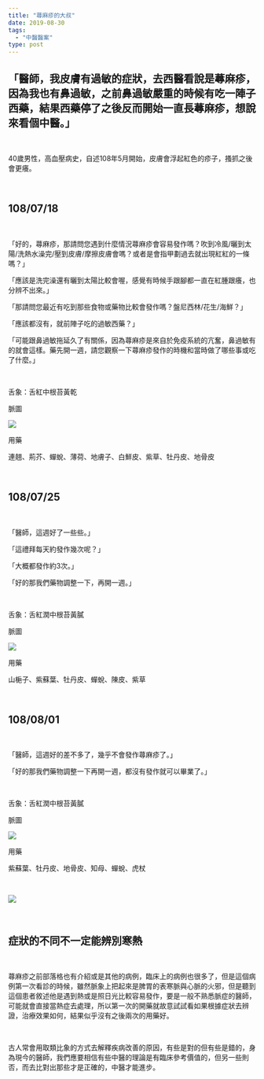 ```yaml
---
title: "蕁麻疹的大叔"
date: 2019-08-30
tags: 
  - "中醫醫案"
type: post
---
```


## 「醫師，我皮膚有過敏的症狀，去西醫看說是蕁麻疹，因為我也有鼻過敏，之前鼻過敏嚴重的時候有吃一陣子西藥，結果西藥停了之後反而開始一直長蕁麻疹，想說來看個中醫。」

 

40歲男性，高血壓病史，自述108年5月開始，皮膚會浮起紅色的疹子，搔抓之後會更癢。

 

## 108/07/18

 

「好的，蕁麻疹，那請問您遇到什麼情況蕁麻疹會容易發作嗎？吹到冷風/曬到太陽/洗熱水澡完/壓到皮膚/摩擦皮膚會嗎？或者是會指甲劃過去就出現紅紅的一條嗎？」

「應該是洗完澡還有曬到太陽比較會喔，感覺有時候手跟腳都一直在紅腫跟癢，也分辨不出來。」

「那請問您最近有吃到那些食物或藥物比較會發作嗎？盤尼西林/花生/海鮮？」

「應該都沒有，就前陣子吃的過敏西藥？」

「可能跟鼻過敏拖延久了有關係，因為蕁麻疹是來自於免疫系統的亢奮，鼻過敏有的就會這樣。藥先開一週，請您觀察一下蕁麻疹發作的時機和當時做了哪些事或吃了什麼。」

 

舌象：舌紅中根苔黃乾

脈圖

![](/images/uploads/0368800718-300x212.png)

用藥

連翹、荊芥、蟬蛻、薄荷、地膚子、白鮮皮、紫草、牡丹皮、地骨皮

 

## 108/07/25

 

「醫師，這週好了一些些。」

「這禮拜每天約發作幾次呢？」

「大概都發作約3次。」

「好的那我們藥物調整一下，再開一週。」

 

舌象：舌紅潤中根苔黃膩

脈圖

![](/images/uploads/0368800725-300x212.png)

用藥

山梔子、紫蘇葉、牡丹皮、蟬蛻、陳皮、紫草

 

## 108/08/01

 

「醫師，這週好的差不多了，幾乎不會發作蕁麻疹了。」

「好的那我們藥物調整一下再開一週，都沒有發作就可以畢業了。」

 

舌象：舌紅潤中根苔黃膩

脈圖

![](/images/uploads/0368800801-300x212.png)

用藥

紫蘇葉、牡丹皮、地骨皮、知母、蟬蛻、虎杖

 

![](/images/uploads/stinging-nettles-2368185_1280-300x225.jpg)

 

## 症狀的不同不一定能辨別寒熱

 

蕁麻疹之前部落格也有介紹或是其他的病例，臨床上的病例也很多了，但是這個病例第一次看診的時候，雖然脈象上把起來是脾胃的表寒脈與心脈的火邪，但是聽到這個患者敘述他是遇到熱或是照日光比較容易發作，要是一般不熟悉脈症的醫師，可能就會直接當熱症去處理，所以第一次的開藥就故意試試看如果根據症狀去辨證，治療效果如何，結果似乎沒有之後兩次的用藥好。

 

古人常會用取類比象的方式去解釋疾病改善的原因，有些是對的但有些是錯的，身為現今的醫師，我們應要相信有些中醫的理論是有臨床參考價值的，但另一些則否，而去比對出那些才是正確的，中醫才能進步。

